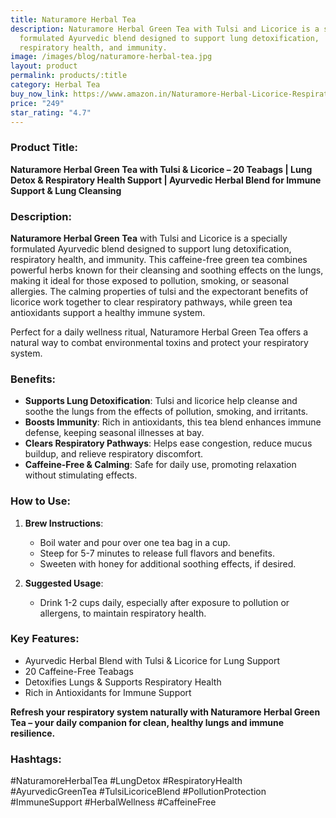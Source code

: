 ```yaml
---
title: Naturamore Herbal Tea
description: Naturamore Herbal Green Tea with Tulsi and Licorice is a specially
  formulated Ayurvedic blend designed to support lung detoxification,
  respiratory health, and immunity.
image: /images/blog/naturamore-herbal-tea.jpg
layout: product
permalink: products/:title
category: Herbal Tea
buy_now_link: https://www.amazon.in/Naturamore-Herbal-Licorice-Respiratory-Support/dp/B0DJDFPSZ8/ref=sr_1_10?crid=2X6ONFCQBN0WP&tag=m0150-21
price: "249"
star_rating: "4.7"
---
```

### Product Title:
**Naturamore Herbal Green Tea with Tulsi & Licorice – 20 Teabags | Lung Detox & Respiratory Health Support | Ayurvedic Herbal Blend for Immune Support & Lung Cleansing**

### Description:
**Naturamore Herbal Green Tea** with Tulsi and Licorice is a specially formulated Ayurvedic blend designed to support lung detoxification, respiratory health, and immunity. This caffeine-free green tea combines powerful herbs known for their cleansing and soothing effects on the lungs, making it ideal for those exposed to pollution, smoking, or seasonal allergies. The calming properties of tulsi and the expectorant benefits of licorice work together to clear respiratory pathways, while green tea antioxidants support a healthy immune system.

Perfect for a daily wellness ritual, Naturamore Herbal Green Tea offers a natural way to combat environmental toxins and protect your respiratory system.

### Benefits:
- **Supports Lung Detoxification**: Tulsi and licorice help cleanse and soothe the lungs from the effects of pollution, smoking, and irritants.
- **Boosts Immunity**: Rich in antioxidants, this tea blend enhances immune defense, keeping seasonal illnesses at bay.
- **Clears Respiratory Pathways**: Helps ease congestion, reduce mucus buildup, and relieve respiratory discomfort.
- **Caffeine-Free & Calming**: Safe for daily use, promoting relaxation without stimulating effects.

### How to Use:
1. **Brew Instructions**:
   - Boil water and pour over one tea bag in a cup.
   - Steep for 5-7 minutes to release full flavors and benefits.
   - Sweeten with honey for additional soothing effects, if desired.

2. **Suggested Usage**:
   - Drink 1-2 cups daily, especially after exposure to pollution or allergens, to maintain respiratory health.

### Key Features:
- Ayurvedic Herbal Blend with Tulsi & Licorice for Lung Support
- 20 Caffeine-Free Teabags
- Detoxifies Lungs & Supports Respiratory Health
- Rich in Antioxidants for Immune Support

**Refresh your respiratory system naturally with Naturamore Herbal Green Tea – your daily companion for clean, healthy lungs and immune resilience.**

### Hashtags:
#NaturamoreHerbalTea #LungDetox #RespiratoryHealth #AyurvedicGreenTea #TulsiLicoriceBlend #PollutionProtection #ImmuneSupport #HerbalWellness #CaffeineFree
